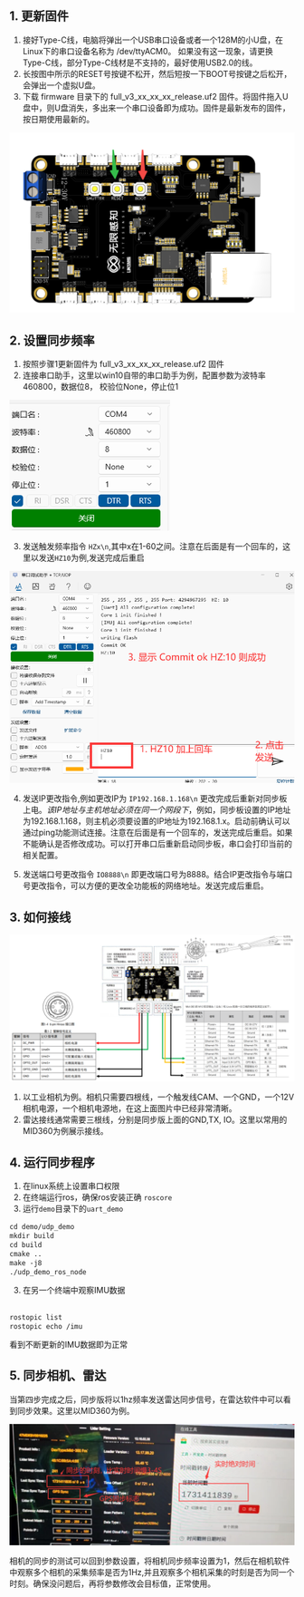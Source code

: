 ## 1. 更新固件

1. 接好Type-C线，电脑将弹出一个USB串口设备或者一个128M的小U盘，在Linux下的串口设备名称为 /dev/ttyACM0。 如果没有这一现象，请更换Type-C线，部分Type-C线材是不支持的，最好使用USB2.0的线。
2. 长按图中所示的RESET号按键不松开，然后短按一下BOOT号按键之后松开，会弹出一个虚拟U盘。
3. 下载 firmware 目录下的 full_v3_xx_xx_xx_release.uf2 固件。将固件拖入U盘中，则U盘消失，多出来一个串口设备即为成功。固件是最新发布的固件，按日期使用最新的。

![按键说明](./full_1.png)

## 2. 设置同步频率

1. 按照步骤1更新固件为 full_v3_xx_xx_xx_release.uf2 固件
2. 连接串口助手，这里以win10自带的串口助手为例，配置参数为波特率 460800，数据位8， 校验位None，停止位1

![串口参数](./serial.png)

3. 发送触发频率指令 `HZx\n`,其中x在1-60之间。注意在后面是有一个回车的，这里以发送`HZ10`为例,发送完成后重启

![串口参数](./img6.png)

4. 发送IP更改指令,例如更改IP为 `IP192.168.1.168\n` 更改完成后重新对同步板上电。*该IP地址与主机地址必须在同一个网段下*，例如，同步板设置的IP地址为192.168.1.168，则主机必须要设置的IP地址为192.168.1.x。启动前确认可以通过ping功能测试连接。注意在后面是有一个回车的，发送完成后重启。如果不能确认是否修改成功。可以打开串口后重新启动同步板，串口会打印当前的相关配置。
   
6. 发送端口号更改指令 `IO8888\n` 即更改端口号为8888。结合IP更改指令与端口号更改指令，可以方便的更改全功能板的网络地址。发送完成后重启。

## 3. 如何接线
![接口定义](./full_2.png)

1. 以工业相机为例。相机只需要四根线，一个触发线CAM、一个GND，一个12V相机电源，一个相机电源地，在这上面图片中已经非常清晰。
2. 雷达接线通常需要三根线，分别是同步版上面的GND,TX, IO。这里以常用的MID360为例展示接线。

## 4. 运行同步程序

1. 在linux系统上设置串口权限
2. 在终端运行ros，确保ros安装正确 `roscore`
2. 运行`demo`目录下的`uart_demo`

```
cd demo/udp_demo
mkdir build
cd build
cmake ..
make -j8
./udp_demo_ros_node
```

3. 在另一个终端中观察IMU数据

```

rostopic list
rostopic echo /imu

```

看到不断更新的IMU数据即为正常

## 5. 同步相机、雷达

当第四步完成之后，同步版将以1hz频率发送雷达同步信号，在雷达软件中可以看到同步效果。这里以MID360为例。

![雷达同步](./img8.png)


相机的同步的测试可以回到参数设置，将相机同步频率设置为1，然后在相机软件中观察多个相机的采集频率是否为1Hz,并且观察多个相机采集的时刻是否为同一个时刻。确保没问题后，再将参数修改会目标值，正常使用。

